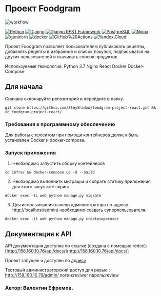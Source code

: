 # Проект Foodgram
![workflow](https://github.com/ZloyShadow/foodgram-project-react/actions/workflows/foodgram_workflow.yml/badge.svg)

[![Python](https://img.shields.io/badge/-Python-464646?style=flat-square&logo=Python)](https://www.python.org/)
[![Django](https://img.shields.io/badge/-Django-464646?style=flat-square&logo=Django)](https://www.djangoproject.com/)
[![Django REST Framework](https://img.shields.io/badge/-Django%20REST%20Framework-464646?style=flat-square&logo=Django%20REST%20Framework)](https://www.django-rest-framework.org/)
[![PostgreSQL](https://img.shields.io/badge/-PostgreSQL-464646?style=flat-square&logo=PostgreSQL)](https://www.postgresql.org/)
[![Nginx](https://img.shields.io/badge/-NGINX-464646?style=flat-square&logo=NGINX)](https://nginx.org/ru/)
[![gunicorn](https://img.shields.io/badge/-gunicorn-464646?style=flat-square&logo=gunicorn)](https://gunicorn.org/)
[![docker](https://img.shields.io/badge/-Docker-464646?style=flat-square&logo=docker)](https://www.docker.com/)
[![GitHub%20Actions](https://img.shields.io/badge/-GitHub%20Actions-464646?style=flat-square&logo=GitHub%20actions)](https://github.com/features/actions)
[![Yandex.Cloud](https://img.shields.io/badge/-Yandex.Cloud-464646?style=flat-square&logo=Yandex.Cloud)](https://cloud.yandex.ru/)

Проект Foodgram позволяет пользователям публиковать рецепты, добавлять рецепты в избранное и список покупок, 
подписыватся на других пользователей и скачивать список продуктов.

Используемые технологии:
Python 3.7
Nginx
React
Docker
Docker-Compose

## Для начала

Сначала склонируйте репозиторий и перейдите в папку.
```
git clone https://github.com/ZloyShadow/foodgram-project-react.git && cd foodgram-project-react/
```

### Требования к программному обеспечению

Для работы с проектом при помощи контейнеров должен быть установлен Docker и docker-compose.


### Запуск приложения

1. Необходимо запустить сборку контейнеров
```
cd infra/ && docker-compose up -d --build
```
2. Необходимо выполнить миграции и собрать статику приложения, для этого запустите скрипт
```
docker exec -ti web python manage.py migrate
```
3. Для использования панели администратора по адресу http://localhost/admin/ необходимо создать суперпользователя.
```
docker exec -it web python manage.py createsuperuser
```
## Документация к API
API документация доступна по ссылке (создана с помощью redoc):
[http://158.160.10.76/api/docs/](http://158.160.10.76/api/docs/)

Проект запущен и доступен по [адресу](http://158.160.10.76/)

Тестовый администраторский доступ для ревью : http://158.160.10.76/admin/ логин:reviwer пароль:review

### Автор: Валентин Ефремов.